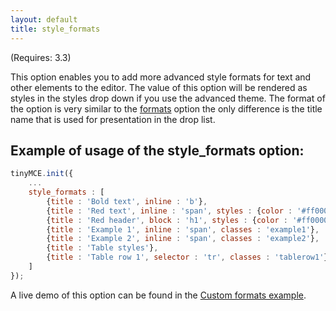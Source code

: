 ```yaml
---
layout: default
title: style_formats
---
```


(Requires: 3.3)

This option enables you to add more advanced style formats for text and other elements to the editor. The value of this option will be rendered as styles in the styles drop down if you use the advanced theme. The format of the option is very similar to the [formats](https://www.tiny.cloud/docs-3x/reference/configuration/Configuration3x@formats/) option the only difference is the title name that is used for presentation in the drop list.

## Example of usage of the style_formats option:

```js
tinyMCE.init({
    ...
    style_formats : [
        {title : 'Bold text', inline : 'b'},
        {title : 'Red text', inline : 'span', styles : {color : '#ff0000'}},
        {title : 'Red header', block : 'h1', styles : {color : '#ff0000'}},
        {title : 'Example 1', inline : 'span', classes : 'example1'},
        {title : 'Example 2', inline : 'span', classes : 'example2'},
        {title : 'Table styles'},
        {title : 'Table row 1', selector : 'tr', classes : 'tablerow1'}
    ]
});
```

A live demo of this option can be found in the [Custom formats example](https://www.tiny.cloud/docs/demo/format-custom/).
